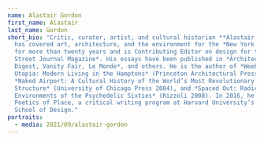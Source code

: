 ```yaml
---
name: Alastair Gordon
first_name: Alastair
last_name: Gordon
short_bio: "Critic, curator, artist, and cultural historian **Alastair Gordon**
  has covered art, architecture, and the environment for the *New York Times*
  for more than twenty years and is Contributing Editor on design for the *Wall
  Street Journal Magazine*. His essays have been published in *Architectural
  Digest, Vanity Fair, Le Monde*, and others. He is the author of *Weekend
  Utopia: Modern Living in the Hamptons* (Princeton Architectural Press 2001),
  *Naked Airport: A Cultural History of the World’s Most Revolutionary
  Structure* (University of Chicago Press 2004), and *Spaced Out: Radical
  Environments of the Psychedelic Sixties* (Rizzoli 2008). In 2016, he launched
  Poetics of Place, a critical writing program at Harvard University’s Graduate
  School of Design."
portraits:
  - media: 2021/09/alastair-gordon
---
```

